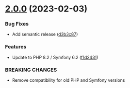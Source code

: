 # [2.0.0](https://gitlab.brainbits.net/tspm/php-packages/database-command/compare/1.1.0...2.0.0) (2023-02-03)


### Bug Fixes

* Add semantic release ([d3b3c87](https://gitlab.brainbits.net/tspm/php-packages/database-command/commit/d3b3c87bda4611b61bbb947803e0f25bdaea5246))


### Features

* Update to PHP 8.2 / Symfony 6.2 ([f1d2431](https://gitlab.brainbits.net/tspm/php-packages/database-command/commit/f1d24312dc3ef6bea8432b08dec8d51bad105ea7))


### BREAKING CHANGES

* Remove compatibility for old PHP and Symfony versions
